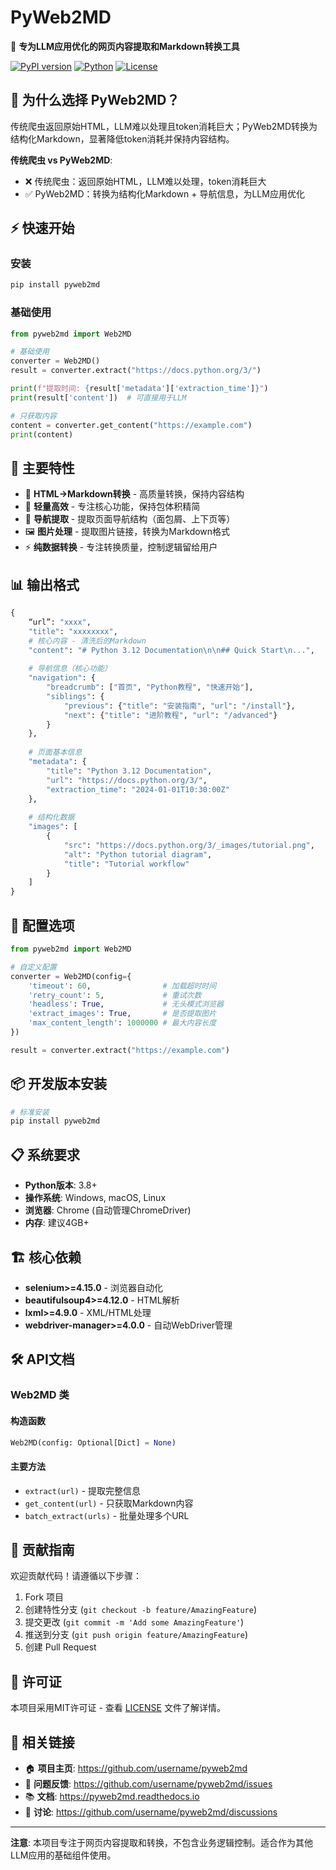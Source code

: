 # PyWeb2MD

🤖 **专为LLM应用优化的网页内容提取和Markdown转换工具**

[![PyPI version](https://badge.fury.io/py/pyweb2md.svg)](https://badge.fury.io/py/pyweb2md)
[![Python](https://img.shields.io/pypi/pyversions/pyweb2md)](https://pypi.org/project/pyweb2md/)
[![License](https://img.shields.io/badge/License-MIT-blue.svg)](https://opensource.org/licenses/MIT)

## 🎯 为什么选择 PyWeb2MD？

传统爬虫返回原始HTML，LLM难以处理且token消耗巨大；PyWeb2MD转换为结构化Markdown，显著降低token消耗并保持内容结构。

**传统爬虫 vs PyWeb2MD**:
- ❌ 传统爬虫：返回原始HTML，LLM难以处理，token消耗巨大
- ✅ PyWeb2MD：转换为结构化Markdown + 导航信息，为LLM应用优化

## ⚡ 快速开始

### 安装

```bash
pip install pyweb2md
```

### 基础使用

```python
from pyweb2md import Web2MD

# 基础使用
converter = Web2MD()
result = converter.extract("https://docs.python.org/3/")

print(f"提取时间: {result['metadata']['extraction_time']}")
print(result['content'])  # 可直接用于LLM

# 只获取内容
content = converter.get_content("https://example.com")
print(content)
```


## 🚀 主要特性

- 🧹 **HTML→Markdown转换** - 高质量转换，保持内容结构
- 🔧 **轻量高效** - 专注核心功能，保持包体积精简
- 🧭 **导航提取** - 提取页面导航结构（面包屑、上下页等）
- 🖼️ **图片处理** - 提取图片链接，转换为Markdown格式
- ⚡ **纯数据转换** - 专注转换质量，控制逻辑留给用户


## 📊 输出格式

```python
{
    “url”: "xxxx",
    "title": "xxxxxxxx",
    # 核心内容 - 清洗后的Markdown
    "content": "# Python 3.12 Documentation\n\n## Quick Start\n...",
    
    # 导航信息（核心功能）
    "navigation": {
        "breadcrumb": ["首页", "Python教程", "快速开始"],
        "siblings": {
            "previous": {"title": "安装指南", "url": "/install"},
            "next": {"title": "进阶教程", "url": "/advanced"}
        }
    },
    
    # 页面基本信息
    "metadata": {
        "title": "Python 3.12 Documentation",
        "url": "https://docs.python.org/3/",
        "extraction_time": "2024-01-01T10:30:00Z"
    },
    
    # 结构化数据
    "images": [
        {
            "src": "https://docs.python.org/3/_images/tutorial.png",
            "alt": "Python tutorial diagram", 
            "title": "Tutorial workflow"
        }
    ]
}
```



## 🔧 配置选项

```python
from pyweb2md import Web2MD

# 自定义配置
converter = Web2MD(config={
    'timeout': 60,                # 加载超时时间
    'retry_count': 5,             # 重试次数
    'headless': True,             # 无头模式浏览器
    'extract_images': True,       # 是否提取图片
    'max_content_length': 1000000 # 最大内容长度
})

result = converter.extract("https://example.com")
```

## 📦 开发版本安装

```bash
# 标准安装
pip install pyweb2md
```

## 📋 系统要求

- **Python版本**: 3.8+
- **操作系统**: Windows, macOS, Linux  
- **浏览器**: Chrome (自动管理ChromeDriver)
- **内存**: 建议4GB+

## 🏗️ 核心依赖

- **selenium>=4.15.0** - 浏览器自动化
- **beautifulsoup4>=4.12.0** - HTML解析
- **lxml>=4.9.0** - XML/HTML处理
- **webdriver-manager>=4.0.0** - 自动WebDriver管理

## 🛠️ API文档

### Web2MD 类

#### 构造函数
```python
Web2MD(config: Optional[Dict] = None)
```

#### 主要方法

- `extract(url)` - 提取完整信息
- `get_content(url)` - 只获取Markdown内容
- `batch_extract(urls)` - 批量处理多个URL

## 🤝 贡献指南

欢迎贡献代码！请遵循以下步骤：

1. Fork 项目
2. 创建特性分支 (`git checkout -b feature/AmazingFeature`)
3. 提交更改 (`git commit -m 'Add some AmazingFeature'`)
4. 推送到分支 (`git push origin feature/AmazingFeature`)
5. 创建 Pull Request

## 📄 许可证

本项目采用MIT许可证 - 查看 [LICENSE](LICENSE) 文件了解详情。

## 🔗 相关链接

- 🏠 **项目主页**: https://github.com/username/pyweb2md
- 🐛 **问题反馈**: https://github.com/username/pyweb2md/issues
- 📚 **文档**: https://pyweb2md.readthedocs.io
- 💬 **讨论**: https://github.com/username/pyweb2md/discussions

---

**注意**: 本项目专注于网页内容提取和转换，不包含业务逻辑控制。适合作为其他LLM应用的基础组件使用。 
